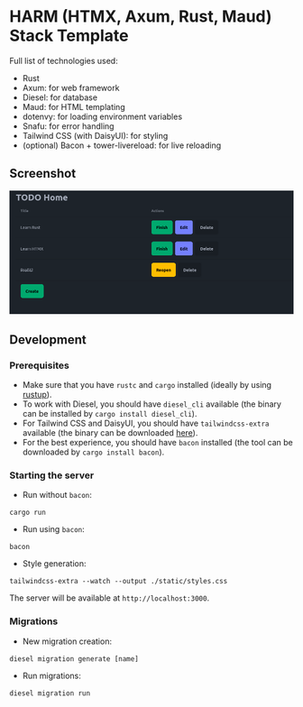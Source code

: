 # HARM (HTMX, Axum, Rust, Maud) Stack Template

Full list of technologies used:

- Rust
- Axum: for web framework
- Diesel: for database
- Maud: for HTML templating
- dotenvy: for loading environment variables
- Snafu: for error handling
- Tailwind CSS (with DaisyUI): for styling
- (optional) Bacon + tower-livereload: for live reloading

## Screenshot

![Demo](demo.png)

## Development

### Prerequisites

- Make sure that you have `rustc` and `cargo` installed (ideally by
  using [rustup](https://rustup.rs/)).
- To work with Diesel, you should have `diesel_cli` available (the binary can be
  installed by `cargo install diesel_cli`).
- For Tailwind CSS and DaisyUI, you should have `tailwindcss-extra` available
  (the binary can be downloaded
  [here](https://github.com/dobicinaitis/tailwind-cli-extra/releases/)).
- For the best experience, you should have `bacon` installed (the tool can 
  be downloaded by `cargo install bacon`).

### Starting the server

- Run without `bacon`:

```shell
cargo run
```

- Run using `bacon`:

```shell
bacon
```

- Style generation:

```shell
tailwindcss-extra --watch --output ./static/styles.css
```

The server will be available at `http://localhost:3000`.

### Migrations

- New migration creation:

```shell
diesel migration generate [name]
```

- Run migrations:

```shell
diesel migration run
```
